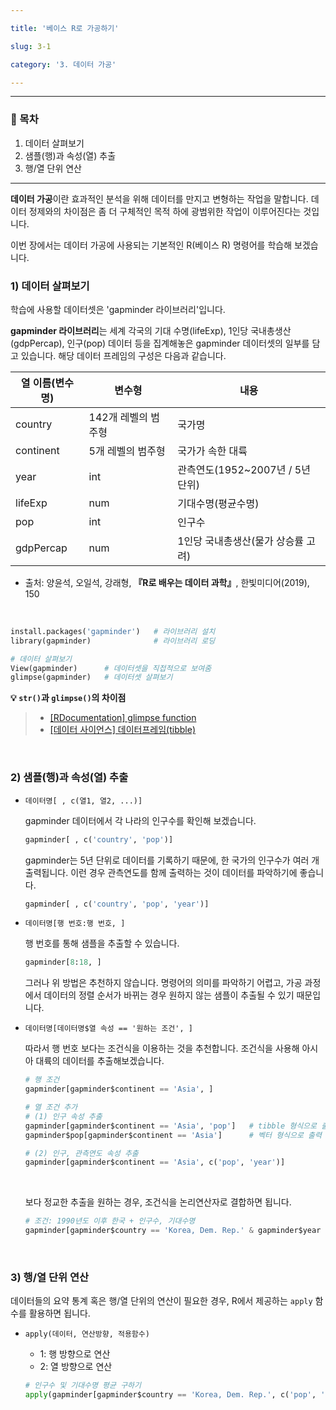 ```yaml
---

title: '베이스 R로 가공하기'

slug: 3-1

category: '3. 데이터 가공'

---
```


---

### 🧭 목차

1. 데이터 살펴보기
2. 샘플(행)과 속성(열) 추출
3. 행/열 단위 연산

---

**데이터 가공**이란 효과적인 분석을 위해 데이터를 만지고 변형하는 작업을 말합니다. 데이터 정제와의 차이점은 좀 더 구체적인 목적 하에 광범위한 작업이 이루어진다는 것입니다.

이번 장에서는 데이터 가공에 사용되는 기본적인 R(베이스 R) 명령어를 학습해 보겠습니다.



### 1) 데이터 살펴보기

학습에 사용할 데이터셋은 'gapminder 라이브러리'입니다.

**gapminder 라이브러리**는 세계 각국의 기대 수명(lifeExp), 1인당 국내총생산(gdpPercap), 인구(pop) 데이터 등을 집계해놓은 gapminder 데이터셋의 일부를 담고 있습니다. 해당 데이터 프레임의 구성은 다음과 같습니다.

| 열 이름(변수명) | 변수형              | 내용                               |
| --------------- | ------------------- | ---------------------------------- |
| country         | 142개 레벨의 범주형 | 국가명                             |
| continent       | 5개 레벨의 범주형   | 국가가 속한 대륙                   |
| year            | int                 | 관측연도(1952~2007년 / 5년 단위)   |
| lifeExp         | num                 | 기대수명(평균수명)                 |
| pop             | int                 | 인구수                             |
| gdpPercap       | num                 | 1인당 국내총생산(물가 상승률 고려) |

- 출처: 양윤석, 오일석, 강래형, **『R로 배우는 데이터 과학』**, 한빛미디어(2019), 150

<br>

```python
install.packages('gapminder')   # 라이브러리 설치
library(gapminder)              # 라이브러리 로딩

# 데이터 살펴보기
View(gapminder)      # 데이터셋을 직접적으로 보여줌
glimpse(gapminder)   # 데이터셋 살펴보기
```

**💡 `str()`과 `glimpse()`의 차이점**

> - [[RDocumentation] glimpse function](https://www.rdocumentation.org/packages/tibble/versions/3.0.1/topics/glimpse)
> - [[데이터 사이언스] 데이터프레임(tibble)](http://aispiration.com/data-science/data-handling-tibble.html)

<br>

### 2) 샘플(행)과 속성(열) 추출

- `데이터명[ , c(열1, 열2, ...)]`

  gapminder 데이터에서 각 나라의 인구수를 확인해 보겠습니다.

  ```python
  gapminder[ , c('country', 'pop')]
  ```

  gapminder는 5년 단위로 데이터를 기록하기 때문에, 한 국가의 인구수가 여러 개 출력됩니다. 이런 경우 관측연도를 함께 출력하는 것이 데이터를 파악하기에 좋습니다.

  ```python
  gapminder[ , c('country', 'pop', 'year')]
  ```


- `데이터명[행 번호:행 번호, ]`

  행 번호를 통해 샘플을 추출할 수 있습니다.

  ```python
  gapminder[8:18, ]
  ```

  그러나 위 방법은 추천하지 않습니다. 명령어의 의미를 파악하기 어렵고, 가공 과정에서 데이터의 정렬 순서가 바뀌는 경우 원하지 않는 샘플이 추출될 수 있기 때문입니다.

- `데이터명[데이터명$열 속성 == '원하는 조건', ]`

  따라서 행 번호 보다는 조건식을 이용하는 것을 추천합니다. 조건식을 사용해 아시아 대륙의 데이터를 추출해보겠습니다.

  ```python
  # 행 조건
  gapminder[gapminder$continent == 'Asia', ]
  ```

  ```python
  # 열 조건 추가
  # (1) 인구 속성 추출
  gapminder[gapminder$continent == 'Asia', 'pop']   # tibble 형식으로 출력
  gapminder$pop[gapminder$continent == 'Asia']      # 벡터 형식으로 출력
  
  # (2) 인구, 관측연도 속성 추출
  gapminder[gapminder$continent == 'Asia', c('pop', 'year')]
  ```

  <br>

  보다 정교한 추출을 원하는 경우, 조건식을 논리연산자로 결합하면 됩니다.

  ```python
  # 조건: 1990년도 이후 한국 + 인구수, 기대수명
  gapminder[gapminder$country == 'Korea, Dem. Rep.' & gapminder$year > 1990, c('pop', 'lifeExp')]
  ```


<br>

### 3) 행/열 단위 연산

데이터들의 요약 통계 혹은 행/열 단위의 연산이 필요한 경우, R에서 제공하는 `apply` 함수를 활용하면 됩니다.

- `apply(데이터, 연산방향, 적용함수)`

  - 1: 행 방향으로 연산
  - 2: 열 방향으로 연산

  ```python
  # 인구수 및 기대수명 평균 구하기
  apply(gapminder[gapminder$country == 'Korea, Dem. Rep.', c('pop', 'lifeExp')], 2, mean)
  ```

